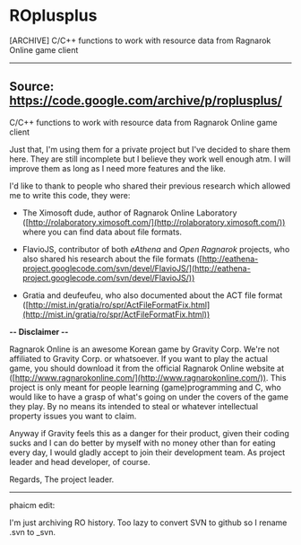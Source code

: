 # ROplusplus
[ARCHIVE] C/C++ functions to work with resource data from Ragnarok Online game client

------
Source: https://code.google.com/archive/p/roplusplus/
------
C/C++ functions to work with resource data from Ragnarok Online game client

Just that, I'm using them for a private project but I've decided to share them here. They are still incomplete but I believe they work well enough atm. I will improve them as long as I need more features and the like.

I'd like to thank to people who shared their previous research which allowed me to write this code, they were:

*   The Ximosoft dude, author of Ragnarok Online Laboratory ([http://rolaboratory.ximosoft.com/](http://rolaboratory.ximosoft.com/)) where you can find data about file formats.
    
*   FlavioJS, contributor of both _eAthena_ and _Open Ragnarok_ projects, who also shared his research about the file formats ([http://eathena-project.googlecode.com/svn/devel/FlavioJS/](http://eathena-project.googlecode.com/svn/devel/FlavioJS/))
    
*   Gratia and deufeufeu, who also documented about the ACT file format ([http://mist.in/gratia/ro/spr/ActFileFormatFix.html](http://mist.in/gratia/ro/spr/ActFileFormatFix.html))
    

**\-- Disclaimer --**

Ragnarok Online is an awesome Korean game by Gravity Corp. We're not affiliated to Gravity Corp. or whatsoever. If you want to play the actual game, you should download it from the official Ragnarok Online website at ([http://www.ragnarokonline.com/](http://www.ragnarokonline.com/)). This project is only meant for people learning (game)programming and C, who would like to have a grasp of what's going on under the covers of the game they play. By no means its intended to steal or whatever intellectual property issues you want to claim.

Anyway if Gravity feels this as a danger for their product, given their coding sucks and I can do better by myself with no money other than for eating every day, I would gladly accept to join their development team. As project leader and head developer, of course.

Regards, The project leader.

------

phaicm edit: 

I'm just archiving RO history. Too lazy to convert SVN to github so I rename .svn to _svn. 
